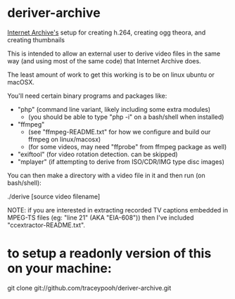 deriver-archive
===============

<a href="https://archive.org">Internet Archive's</a> setup for creating h.264, creating ogg theora, and creating thumbnails

This is intended to allow an external user to derive video files in the same way
(and using most of the same code) that Internet Archive does.


The least amount of work to get this working is to be on linux ubuntu
or macOSX.

You'll need certain binary programs and packages like:
* "php"  (command line variant, likely including some extra modules)
    * (you should be able to type "php -i" on a bash/shell when installed)
* "ffmpeg"
    * (see "ffmpeg-README.txt" for how we configure and build our ffmpeg on linux/macosx)
    * (for some videos, may need "ffprobe" from ffmpeg package as well)
* "exiftool" (for video rotation detection.  can be skipped)
* "mplayer" (if attempting to derive from ISO/CDR/IMG type disc images)


You can then make a directory with a video file in it
and then run (on bash/shell):

./derive [source video filename]



NOTE: if you are interested in extracting recorded TV captions embedded in MPEG-TS files
(eg: "line 21" (AKA "EIA-608")) then I've included "ccextractor-README.txt".


# to setup a readonly version of this on your machine:
git clone git://github.com/traceypooh/deriver-archive.git
